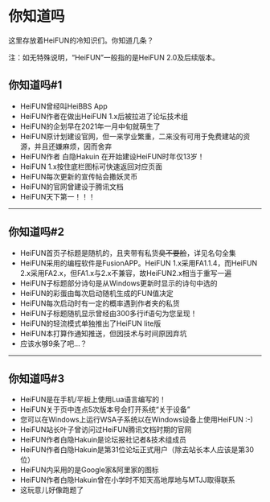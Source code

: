 # 你知道吗

这里存放着HeiFUN的冷知识们。你知道几条？

注：如无特殊说明，“HeiFUN”一般指的是HeiFUN 2.0及后续版本。

## 你知道吗#1

- HeiFUN曾经叫HeiBBS App
- HeiFUN作者在做出HeiFUN 1.x后被拉进了论坛技术组
- HeiFUN的企划早在2021年一月中旬就萌生了
- HeiFUN原计划建设官网，但一来学业繁重，二来没有可用于免费建站的资源，并且还嫌麻烦，因而舍弃
- HeiFUN作者 白隐Hakuin 在开始建设HeiFUN时年仅13岁！
- HeiFUN 1.x按住底栏图标可快速返回对应页面
- HeiFUN每次更新的宣传帖会撒妖灵币
- HeiFUN的官网曾建设于腾讯文档
- HeiFUN天下第一！！！

---

## 你知道吗#2
- HeiFUN首页子标题是随机的，且夹带有私货~~臭不要脸~~，详见名句全集 
- HeiFUN采用的编程软件是FusionAPP。HeiFUN 1.x采用FA1.1.4，而HeiFUN 2.x采用FA2.x，但FA1.x与2.x不兼容，故HeiFUN2.x相当于重写一遍
- HeiFUN子标题部分诗句是从Windows更新时显示的诗句中选的
- HeiFUN的彩蛋由每次启动随机生成的FUN值决定
- HeiFUN每次启动时有一定的概率遇到作者夹的私货
- HeiFUN子标题随机显示曾经由300多行if语句为您呈现！
- HeiFUN的轻流模式单独推出了HeiFUN lite版
- HeiFUN本打算作通知推送，但因技术与时间原因弃坑
- 应该水够9条了吧…？

---

## 你知道吗#3

- HeiFUN是在手机/平板上使用Lua语言编写的！
- HeiFUN关于页中连点5次版本号会打开系统“关于设备”
- 您可以在Windows上运行WSA子系统以在Windows设备上使用HeiFUN :-)
- HeiFUN站长叶子曾访问过HeiFUN腾讯文档时期的官网
- HeiFUN作者白隐Hakuin是论坛报社记者&技术组成员
- HeiFUN作者白隐Hakuin是第31位论坛正式用户（除去站长本人应该是第30位）
- HeiFUN内采用的是Google家&阿里家的图标
- HeiFUN作者白隐Hakuin曾在小学时不知天高地厚地与MTJJ取得联系
- 这玩意儿好像跑题了
